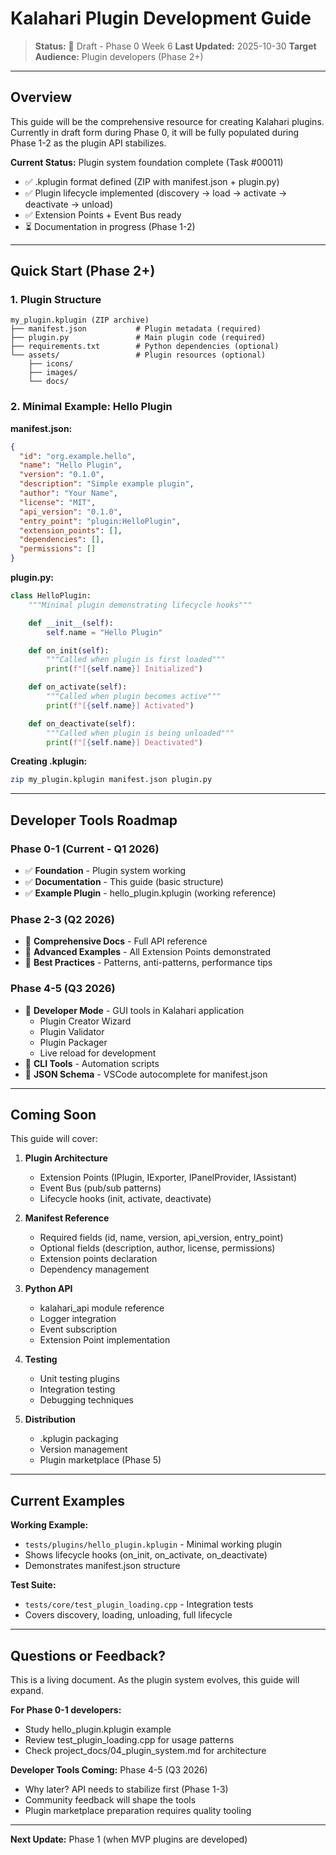 # Kalahari Plugin Development Guide

> **Status:** 📝 Draft - Phase 0 Week 6
> **Last Updated:** 2025-10-30
> **Target Audience:** Plugin developers (Phase 2+)

---

## Overview

This guide will be the comprehensive resource for creating Kalahari plugins. Currently in draft form during Phase 0, it will be fully populated during Phase 1-2 as the plugin API stabilizes.

**Current Status:** Plugin system foundation complete (Task #00011)
- ✅ .kplugin format defined (ZIP with manifest.json + plugin.py)
- ✅ Plugin lifecycle implemented (discovery → load → activate → deactivate → unload)
- ✅ Extension Points + Event Bus ready
- ⏳ Documentation in progress (Phase 1-2)

---

## Quick Start (Phase 2+)

### 1. Plugin Structure

```
my_plugin.kplugin (ZIP archive)
├── manifest.json           # Plugin metadata (required)
├── plugin.py               # Main plugin code (required)
├── requirements.txt        # Python dependencies (optional)
└── assets/                 # Plugin resources (optional)
    ├── icons/
    ├── images/
    └── docs/
```

### 2. Minimal Example: Hello Plugin

**manifest.json:**
```json
{
  "id": "org.example.hello",
  "name": "Hello Plugin",
  "version": "0.1.0",
  "description": "Simple example plugin",
  "author": "Your Name",
  "license": "MIT",
  "api_version": "0.1.0",
  "entry_point": "plugin:HelloPlugin",
  "extension_points": [],
  "dependencies": [],
  "permissions": []
}
```

**plugin.py:**
```python
class HelloPlugin:
    """Minimal plugin demonstrating lifecycle hooks"""

    def __init__(self):
        self.name = "Hello Plugin"

    def on_init(self):
        """Called when plugin is first loaded"""
        print(f"[{self.name}] Initialized")

    def on_activate(self):
        """Called when plugin becomes active"""
        print(f"[{self.name}] Activated")

    def on_deactivate(self):
        """Called when plugin is being unloaded"""
        print(f"[{self.name}] Deactivated")
```

**Creating .kplugin:**
```bash
zip my_plugin.kplugin manifest.json plugin.py
```

---

## Developer Tools Roadmap

### Phase 0-1 (Current - Q1 2026)
- ✅ **Foundation** - Plugin system working
- ✅ **Documentation** - This guide (basic structure)
- ✅ **Example Plugin** - hello_plugin.kplugin (working reference)

### Phase 2-3 (Q2 2026)
- 📝 **Comprehensive Docs** - Full API reference
- 📝 **Advanced Examples** - All Extension Points demonstrated
- 📝 **Best Practices** - Patterns, anti-patterns, performance tips

### Phase 4-5 (Q3 2026)
- 🔨 **Developer Mode** - GUI tools in Kalahari application
  - Plugin Creator Wizard
  - Plugin Validator
  - Plugin Packager
  - Live reload for development
- 🔨 **CLI Tools** - Automation scripts
- 🔨 **JSON Schema** - VSCode autocomplete for manifest.json

---

## Coming Soon

This guide will cover:

1. **Plugin Architecture**
   - Extension Points (IPlugin, IExporter, IPanelProvider, IAssistant)
   - Event Bus (pub/sub patterns)
   - Lifecycle hooks (init, activate, deactivate)

2. **Manifest Reference**
   - Required fields (id, name, version, api_version, entry_point)
   - Optional fields (description, author, license, permissions)
   - Extension points declaration
   - Dependency management

3. **Python API**
   - kalahari_api module reference
   - Logger integration
   - Event subscription
   - Extension Point implementation

4. **Testing**
   - Unit testing plugins
   - Integration testing
   - Debugging techniques

5. **Distribution**
   - .kplugin packaging
   - Version management
   - Plugin marketplace (Phase 5)

---

## Current Examples

**Working Example:**
- `tests/plugins/hello_plugin.kplugin` - Minimal working plugin
- Shows lifecycle hooks (on_init, on_activate, on_deactivate)
- Demonstrates manifest.json structure

**Test Suite:**
- `tests/core/test_plugin_loading.cpp` - Integration tests
- Covers discovery, loading, unloading, full lifecycle

---

## Questions or Feedback?

This is a living document. As the plugin system evolves, this guide will expand.

**For Phase 0-1 developers:**
- Study hello_plugin.kplugin example
- Review test_plugin_loading.cpp for usage patterns
- Check project_docs/04_plugin_system.md for architecture

**Developer Tools Coming:** Phase 4-5 (Q3 2026)
- Why later? API needs to stabilize first (Phase 1-3)
- Community feedback will shape the tools
- Plugin marketplace preparation requires quality tooling

---

**Next Update:** Phase 1 (when MVP plugins are developed)
